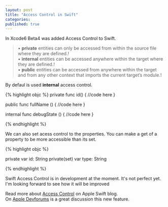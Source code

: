 ```yaml
---
layout: post
title: "Access Control in Swift"
categories:
published: true
---
```


In Xcode6 Beta4 was added Access Control to Swift.  
> • **private** entities can only be accessed from within the source file where they are defined.!  
  • **internal** entities can be accessed anywhere within the target where they are defined.!  
  • **public** entities can be accessed from anywhere within the target and from any other context that imports the current target’s module.!  
  
By defaul is used **internal** access control.


{% highlight objc %}
private func id() {
  //code here
}
    
public func fullName () {
  //code here
}

internal func debugState () {
  //code here
}

{% endhighlight %}

We can also set acess control to the properties. You can make a get of a property to be more accessible than its set. 

{% highlight objc %}

 private var id: String
 private(set) var type: String

{% endhighlight %}

Swift Access Control is in development at the moment. It's not perfect yet. I'm looking forward to see how it will be improved

Read more about [Access Control](https://developer.apple.com/swift/blog/?id=5) on Apple Swift blog.  
On [Apple Devforums](https://devforums.apple.com/message/1009118#1009118) is a great discussion this new feature.